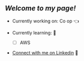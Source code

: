 ## *Welcome to my page!*

- Currently working on: Co op 👈
  
- Currently learning:  💎
  - [ ] AWS

- [Connect with me on Linkedin](https://www.linkedin.com/in/kevin-lan-/) 🥂
